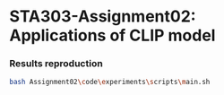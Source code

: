 # STA303-Assignment02: Applications of CLIP model

### Results reproduction
```bash
bash Assignment02\code\experiments\scripts\main.sh
```